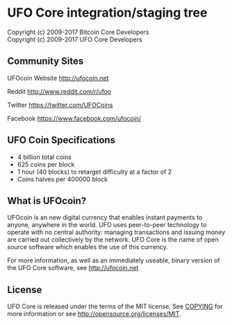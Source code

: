 UFO Core integration/staging tree
=====================================

Copyright (c) 2009-2017 Bitcoin Core Developers  
Copyright (c) 2009-2017 UFO Core Developers

Community Sites
---------------
UFOcoin Website
http://ufocoin.net

Reddit
http://www.reddit.com/r/ufoo

Twitter
https://twitter.com/UFOCoins

Facebook
https://www.facebook.com/ufocoin/

UFO Coin Specifications
-----------------

- 4 billion total coins
- 625 coins per block
- 1 hour (40 blocks) to retarget difficulty at a factor of 2
- Coins halves per 400000 block 

What is UFOcoin?
----------------

UFOcoin is an new digital currency that enables instant payments to
anyone, anywhere in the world. UFO uses peer-to-peer technology to operate
with no central authority: managing transactions and issuing money are carried
out collectively by the network. UFO Core is the name of open source
software which enables the use of this currency.

For more information, as well as an immediately useable, binary version of
the UFO Core software, see http://ufocoin.net

License
-------

UFO Core is released under the terms of the MIT license. See [COPYING](COPYING) for more
information or see http://opensource.org/licenses/MIT.
